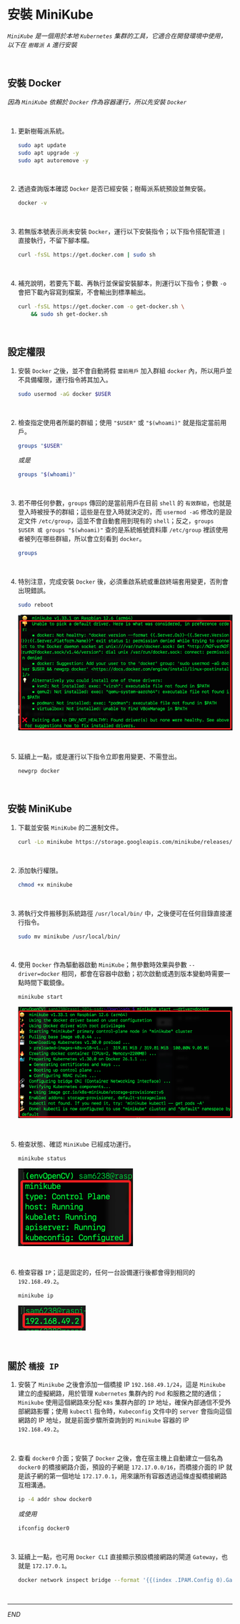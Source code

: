 # 安裝 MiniKube

_`MiniKube` 是一個用於本地 `Kubernetes` 集群的工具，它適合在開發環境中使用，以下在 `樹莓派 A` 進行安裝_

<br>

## 安裝 Docker

_因為 `MiniKube` 依賴於 `Docker` 作為容器運行，所以先安裝 `Docker`_

<br>

1. 更新樹莓派系統。

    ```bash
    sudo apt update
    sudo apt upgrade -y
    sudo apt autoremove -y
    ```

<br>

2. 透過查詢版本確認 `Docker` 是否已經安裝；樹莓派系統預設並無安裝。

    ```bash
    docker -v
    ```

<br>

3. 若無版本號表示尚未安裝 `Docker`，運行以下安裝指令；以下指令搭配管道 `|` 直接執行，不留下腳本檔。

    ```bash
    curl -fsSL https://get.docker.com | sudo sh
    ```

<br>

4. 補充說明，若要先下載、再執行並保留安裝腳本，則運行以下指令；參數 `-o` 會把下載內容寫到檔案，不會輸出到標準輸出。

    ```bash
    curl -fsSL https://get.docker.com -o get-docker.sh \
        && sudo sh get-docker.sh
    ```

<br>

## 設定權限

1. 安裝 `Docker` 之後，並不會自動將假 `當前用戶` 加入群組 `docker` 內，所以用戶並不具備權限，運行指令將其加入。

    ```bash
    sudo usermod -aG docker $USER
    ```

<br>

2. 檢查指定使用者所屬的群組；使用 `"$USER"` 或 `"$(whoami)"` 就是指定當前用戶。

    ```bash
    groups "$USER"
    ```

    _或是_

    ```bash
    groups "$(whoami)"
    ```

<br>

3. 若不帶任何參數，`groups` 傳回的是當前用戶在目前 `shell` 的 `有效群組`，也就是登入時被授予的群組；這些是在登入時就決定的，而 `usermod -aG` 修改的是設定文件 `/etc/group`，這並不會自動套用到現有的 `shell`；反之，`groups $USER 或 groups "$(whoami)"` 查的是系統帳號資料庫 `/etc/group` 裡該使用者被列在哪些群組，所以會立刻看到 `docker`。

    ```bash
    groups
    ```

<br>

4. 特別注意，完成安裝 `Docker` 後，必須重啟系統或重啟終端套用變更，否則會出現錯誤。

    ```bash
    sudo reboot
    ```

    ![](images/img_45.png)

<br>

5. 延續上一點，或是運行以下指令立即套用變更、不需登出。

    ```bash
    newgrp docker
    ```

<br>

## 安裝 MiniKube

1. 下載並安裝 `MiniKube` 的二進制文件。

    ```bash
    curl -Lo minikube https://storage.googleapis.com/minikube/releases/latest/minikube-linux-arm64
    ```

<br>

2. 添加執行權限。

    ```bash
    chmod +x minikube
    ```

<br>

3. 將執行文件搬移到系統路徑 `/usr/local/bin/` 中，之後便可在任何目錄直接運行指令。

    ```bash
    sudo mv minikube /usr/local/bin/
    ```

<br>

4. 使用 `Docker` 作為驅動器啟動 `MiniKube`；無參數時效果與參數 `--driver=docker` 相同，都會在容器中啟動；初次啟動或遇到版本變動時需要一點時間下載鏡像。

    ```bash
    minikube start
    ```

    ![](images/img_21.png)

<br>

5. 檢查狀態、確認 `MiniKube` 已經成功運行。

    ```bash
    minikube status
    ```

    ![](images/img_01.png)

<br>

6. 檢查容器 `IP`；這是固定的，任何一台設備運行後都會得到相同的 `192.168.49.2`。

    ```bash
    minikube ip
    ```

    ![](images/img_27.png)

<br>

## 關於 `橋接 IP`

1. 安裝了 `Minikube` 之後會添加一個橋接 IP `192.168.49.1/24`，這是 `Minikube` 建立的虛擬網路，用於管理 `Kubernetes` 集群內的 `Pod` 和服務之間的通信；`Minikube` 使用這個網路來分配 `K8s` 集群內部的 `IP` 地址，確保內部通信不受外部網路影響；使用 `kubectl` 指令時，`Kubeconfig` 文件中的 `server` 會指向這個網路的 IP 地址，就是前面步驟所查詢到的 `Minikube` 容器的 IP `192.168.49.2`。

<br>

2. 查看 `docker0` 介面；安裝了 `Docker` 之後，會在宿主機上自動建立一個名為 `docker0` 的橋接網路介面，預設的子網是 `172.17.0.0/16`，而橋接介面的 IP 就是該子網的第一個地址 `172.17.0.1`，用來讓所有容器透過這條虛擬橋接網路互相溝通。

    ```bash
    ip -4 addr show docker0
    ```

    _或使用_

    ```bash
    ifconfig docker0
    ```

<br>

3. 延續上一點，也可用 `Docker CLI` 直接顯示預設橋接網路的閘道 `Gateway`，也就是 `172.17.0.1`。

    ```bash
    docker network inspect bridge --format '{{(index .IPAM.Config 0).Gateway}}'
    ```

<br>

___

_END_